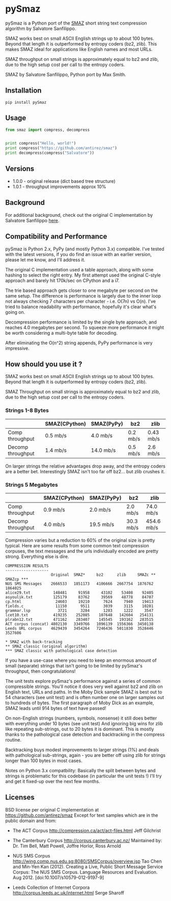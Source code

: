 # pySmaz

pySmaz is a Python port of the [SMAZ](https://github.com/antirez/smaz) short
string text compression algorithm by Salvatore Sanfilippo.

SMAZ works best on small ASCII English strings up to about 100 bytes. Beyond
that length it is outperformed by entropy coders (bz2, zlib).  This makes SMAZ
ideal for applications like English names and most URLs.

SMAZ throughput on small strings is approximately equal to bz2 and zlib, due to
the high setup cost per call to the entropy coders.

SMAZ by Salvatore Sanfilippo, Python port by Max Smith.

## Installation

```
pip install pySmaz
```

## Usage

```python
from smaz import compress, decompress


print compress("Hello, world!")
print compress("https://github.com/antirez/smaz")
print decompress(compress("Salvatore"))
```

## Versions

* 1.0.0 - original release (dict based tree structure)
* 1.0.1 - throughput improvements approx 10%

## Background

For additional background, check out the original C implementation by Salvatore
Sanfilippo [here](https://github.com/antirez/smaz).

## Compatibility and Performance

pySmaz is Python 2.x, PyPy (and mostly Python 3.x) compatible. I've tested with
the latest versions, if you do find an issue with an earlier version, please
let me know, and I'll address it.

The original C implementation used a table approach, along with some hashing to
select the right entry. My first attempt used the original C-style approach and
barely hit 170k/sec on CPython and a i7.

The trie based approach gets closer to one megabyte per second on the same
setup. The difference is performance is largely due to the inner loop not
always checking 7 characters per character - i.e. O(7n) vs O(n). I've tried to
balance readability with performance, hopefully it's clear what's going on.

Decompression performance is limited by the single byte approach, and reaches
4.0 megabytes per second. To squeeze more performance it might be worth
considering a multi-byte table for decoding.

After eliminating the O(n^2) string appends, PyPy performance is very
impressive.

## How should you use it ?

SMAZ works best on small ASCII English strings up to about 100 bytes. Beyond
that length it is outperformed by entropy coders (bz2, zlib).

SMAZ Throughput on small strings is approximately equal to bz2 and zlib, due
to the high setup cost per call to the entropy coders.

### Strings 1-8 Bytes

|                   | SMAZ(CPython) | SMAZ(PyPy) | bz2      | zlib      |
| ----------------- | ------------- | ---------- | -------- | --------- |
| Comp throughput   | 0.5 mb/s      | 4.0 mb/s   | 0.2 mb/s | 0.43 mb/s |
| Decomp throughput | 1.4 mb/s      | 14.0 mb/s  | 0.5 mb/s | 2.6 mb/s  |

On larger strings the relative advantages drop away, and the entropy coders
are a better bet. Interestingly SMAZ isn't too far off bz2... but zlib crushes
it.

### Strings 5 Megabytes

|                   | SMAZ(CPython) | SMAZ(PyPy) | bz2       | zlib       |
| ----------------- | ------------- | ---------- | --------- | ---------- |
| Comp throughput   | 0.9 mb/s      | 2.0 mb/s   | 2.0 mb/s  | 74.0 mb/s  |
| Decomp throughput | 4.0 mb/s      | 19.5 mb/s  | 30.3 mb/s | 454.6 mb/s |

Compression varies but a reduction to 60% of the original size is pretty
typical. Here are some results from some common text compression corpuses, the
text messages and the urls individually encoded are pretty strong. Everything
else is dire.

```
COMPRESSION RESULTS
-------------------
                    Original  SMAZ*     bz2      zlib     SMAZc **  SMAZcp ***
NUS SMS Messages    2666533   1851173   4106666  2667754  1876762   1864025
alice29.txt          148481     91958     43102    53408    92405
asyoulik.txt         125179     83762     39569    48778    84707
cp.html               24603     19210      7624     7940    19413
fields.c              11150      9511      3039     3115    10281
grammar.lsp            3721      3284      1283     1222     3547
lcet10.txt           419235    252085    107648   142604   254131
plrabn12.txt         471162    283407    145545   193162   283515
ACT corpus (concat) 4802130   3349766   1096139  1556366  3450138
Leeds URL corpus    4629439   3454264   7246436  5011830  3528446   3527606

* SMAZ with back-tracking
** SMAZ classic (original algorithm)
*** SMAZ classic with pathological case detection
```

If you have a use-case where you need to keep an enormous amount of small
(separate) strings that isn't going to be limited by pySmaz's throughput, then
congratulations!

The unit tests explore pySmaz's performance against a series of common
compressible strings. You'll notice it does very well against bz2 and zlib on
English text, URLs and paths. In the Moby Dick sample SMAZ is best out to 54
characters (see unit test) and is often number one on larger samples out to
hundreds of bytes. The first paragraph of Moby Dick as an example, SMAZ leads
until 914 bytes of text have passed!

On non-English strings (numbers, symbols, nonsense) it still does better with
everything under 10 bytes (see unit test) And ignoring big wins for zlib like
repeating sub-strings, out to 20 bytes it is dominant. This is mostly thanks
to the pathological case detection and backtracking in the compress routine.

Backtracking buys modest improvements to larger strings (1%) and deals with
pathological sub-strings, again - you are better off using zlib for strings
longer than 100 bytes in most cases.

Notes on Python 3.x compatbility: Basically the split between bytes and
strings is problematic for this codebase (in particular the unit tests !)
I'll try and get it fixed-up over the next few months.

## Licenses

BSD license per original C implementation at https://github.com/antirez/smaz
Except for text samples which are in the public domain and from:

* The ACT Corpus
  http://compression.ca/act/act-files.html
  Jeff Gilchrist

* The Canterbury Corpus
  http://corpus.canterbury.ac.nz/
  Maintained by: Dr. Tim Bell, Matt Powell, Joffre Horlor, Ross Arnold

* NUS SMS Corpus
  http://wing.comp.nus.edu.sg:8080/SMSCorpus/overview.jsp
  Tao Chen and Min-Yen Kan (2012). Creating a Live, Public Short Message Service Corpus: The NUS SMS Corpus.
  Language Resources and Evaluation. Aug 2012. [doi:10.1007/s10579-012-9197-9]

* Leeds Collection of Internet Corpora
  http://corpus.leeds.ac.uk/internet.html
  Serge Sharoff
